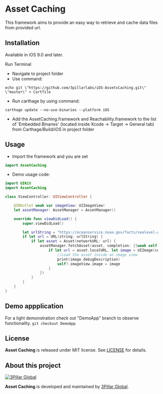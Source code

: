 # Asset Caching
This framework aims to provide an easy way to retrieve and cache data files from provided url.

## Installation

Available in iOS 9.0 and later.



Run Terminal

- Navigate to project folder
- Use command:

``` code
echo git \"https://github.com/3pillarlabs/iOS-AssetsCaching.git\" \"master\" > Cartfile
```

- Run carthage by using command:

``` code
carthage update --no-use-binaries --platform iOS
```
- Add the AssetCaching.framework and Reachability.framework to the list of 'Embedded Binaries' (located inside Xcode -> Target -> General tab) from Carthage/Build/iOS in project folder

## Usage

- Import the framework and you are set

``` swift
import AssetCaching
```
- Demo usage code:

``` swift
import UIKit
import AssetCaching

class ViewController: UIViewController {

	@IBOutlet weak var imageView: UIImageView!
	let assetManager: AssetManager = AssetManager()

	override func viewDidLoad() {
        super.viewDidLoad()

        let urlString = "https://oceanservice.noaa.gov/facts/sealevel-global-local.jpg"
        if let url = URL(string: urlString) {
            if let asset = Asset(networkURL: url) {
                assetManager.fetchAsset(asset, completion: {[weak self] (asset, error) in
                    if let url = asset.localURL, let image = UIImage(contentsOfFile: url.path) {
                        //Load the asset inside an image view
                        print(image.debugDescription)
                        self?.imageView.image = image
                    }
                })
            }
        }
    }
}
```
## Demo appplication 
For a light demonstration check out "DemoApp" branch to observe functionality.
```git checkout DemoApp```


## License

**Asset Caching** is released under MIT license. See [LICENSE](LICENSE) for details.

## About this project

[![3Pillar Global](https://www.3pillarglobal.com/wp-content/themes/base/library/images/logo_3pg.png)](http://www.3pillarglobal.com/)

**Asset Caching** is developed and maintained by [3Pillar Global](http://www.3pillarglobal.com/).

